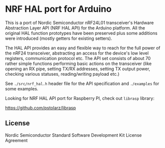 NRF HAL port for Arduino
========================

This is a port of Nordic Semiconductor nRF24L01 transceiver's Hardware
Abstraction Layer API (NRF HAL API) for the Arduino platform. All the original
HAL function prototypes have been preserved plus some additions were introduced
(mostly getters for existing setters).

The HAL API provides an easy and flexible way to reach for the full power of
the nRF24 transceiver, abstracting an access for the device's low level registers,
communication  protocol etc. The API set consists of about 70 rather simple
functions performing basic actions on the transceiver (like opening an RX pipe,
setting TX/RX addresses, setting TX output power, checking various statuses,
reading/writing payload etc.)

See `./src/nrf_hal.h` header file for the API specification and `./examples` for
some examples.

Looking for NRF HAL API port for Raspberry PI, check out `librasp` library:

https://github.com/pstolarz/librasp

License
-------

Nordic Semiconductor Standard Software Development Kit License Agreement
